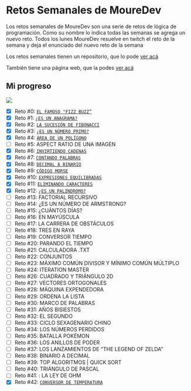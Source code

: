 # Retos Semanales de MoureDev

Los retos semanales de MoureDev son una serie
de retos de lógica de programación. Como su nombre lo
indica todas las semanas se agrega un nuevo reto.
Todos los lunes MoureDev resuelve en twitch el reto de la
semana y deja el enunciado del nuevo reto de la semana

Los retos semanales tienen un repositorio, que lo
pode <a href="https://github.com/mouredev/Weekly-Challenge-2022-Kotlin" target="_blank"> ver acá </a>

También tiene una página web, que la podes <a href="https://retosdeprogramacion.com/semanales2022" target="_blank"> ver
acá </a>

## Mi progreso

![](https://progress-bar.dev/31)

- [X] Reto
  #0: [`EL FAMOSO "FIZZ BUZZ”`](https://github.com/lucastorresdev/Retos-semanales/blob/master/src/Retos/Reto0/Reto0.java)
- [X] Reto
  #1: [`¿ES UN ANAGRAMA?`](https://github.com/lucastorresdev/Retos-semanales/blob/master/src/Retos/Reto1/Reto1.java)
- [X] Reto
  #2: [`LA SUCESIÓN DE FIBONACCI`](https://github.com/lucastorresdev/Retos-semanales/blob/master/src/Retos/Reto2/Reto2.java)
- [X] Reto
  #3: [`¿ES UN NÚMERO PRIMO?`](https://github.com/lucastorresdev/Retos-semanales/blob/master/src/Retos/Reto3/Reto3.java)
- [X] Reto
  #4: [`ÁREA DE UN POLÍGONO`](https://github.com/lucastorresdev/Retos-semanales/blob/master/src/Retos/Reto4/Reto4.java)
- [ ] Reto #5: ASPECT RATIO DE UNA IMAGEN
- [X] Reto
  #6: [`INVIRTIENDO CADENAS`](https://github.com/lucastorresdev/Retos-semanales/blob/master/src/Retos/Reto6/Reto6.java)
- [X] Reto
  #7: [`CONTANDO PALABRAS`](https://github.com/lucastorresdev/Retos-semanales/blob/master/src/Retos/Reto7/Reto7.java)
- [X] Reto
  #8: [`DECIMAL A BINARIO`](https://github.com/lucastorresdev/Retos-semanales/blob/master/src/Retos/Reto8/Reto8.java)
- [X] Reto
  #9: [`CÓDIGO MORSE`](https://github.com/lucastorresdev/Retos-semanales/blob/master/src/Retos/Reto9/Reto9.java)
- [X] Reto
  #10: [`EXPRESIONES EQUILIBRADAS`](https://github.com/lucastorresdev/Retos-semanales/blob/master/src/Retos/Reto10/Reto10.java)
- [X] Reto
  #11: [`ELIMINANDO CARACTERES`](https://github.com/lucastorresdev/Retos-semanales/blob/master/src/Retos/Reto11/Reto11.java)
- [X] Reto
  #12: [`¿ES UN PALÍNDROMO?`](https://github.com/lucastorresdev/Retos-semanales/blob/master/src/Retos/Reto12/Reto12.java)
- [ ] Reto #13: FACTORIAL RECURSIVO
- [ ] Reto #14: ¿ES UN NÚMERO DE ARMSTRONG?
- [ ] Reto #15: ¿CUÁNTOS DÍAS?
- [ ] Reto #16: EN MAYÚSCULA
- [ ] Reto #17: LA CARRERA DE OBSTÁCULOS
- [ ] Reto #18: TRES EN RAYA
- [ ] Reto #19: CONVERSOR TIEMPO
- [ ] Reto #20: PARANDO EL TIEMPO
- [ ] Reto #21: CALCULADORA .TXT
- [ ] Reto #22: CONJUNTOS
- [ ] Reto #23: MÁXIMO COMÚN DIVISOR Y MÍNIMO COMÚN MÚLTIPLO
- [ ] Reto #24: ITERATION MASTER
- [ ] Reto #26: CUADRADO Y TRIÁNGULO 2D
- [ ] Reto #27: VECTORES ORTOGONALES
- [ ] Reto #28: MÁQUINA EXPENDEDORA
- [ ] Reto #29: ORDENA LA LISTA
- [ ] Reto #30: MARCO DE PALABRAS
- [ ] Reto #31: AÑOS BISIESTOS
- [ ] Reto #32: EL SEGUNDO
- [ ] Reto #33: CICLO SEXAGENARIO CHINO
- [ ] Reto #34: LOS NÚMEROS PERDIDOS
- [ ] Reto #35: BATALLA POKÉMON
- [ ] Reto #36: LOS ANILLOS DE PODER
- [ ] Reto #37: LOS LANZAMIENTOS DE "THE LEGEND OF ZELDA”
- [ ] Reto #38: BINARIO A DECIMAL
- [ ] Reto #39: TOP ALGORITMOS | QUICK SORT
- [ ] Reto #40: TRIÁNGULO DE PASCAL
- [ ] Reto #41: : LA LEY DE OHM
- [X] Reto
  #42: [`CONVERSOR DE TEMPERATURA`](https://github.com/lucastorresdev/Retos-semanales/blob/master/src/Retos/Reto42/Reto42.java)
